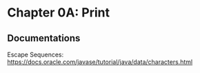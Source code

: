# Chapter 0A: Print
## Documentations
Escape Sequences: https://docs.oracle.com/javase/tutorial/java/data/characters.html 
